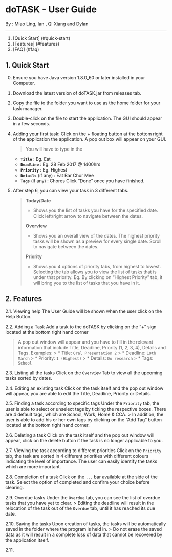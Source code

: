 # doTASK - User Guide

By : Miao Ling, Ian , Qi Xiang and Dylan

---

1. [Quick Start] (#quick-start)
2. [Features] (#features)
3. [FAQ] (#faq)

## 1. Quick Start

0. Ensure you have Java version 1.8.0_60 or later installed in your Computer.

1. Download the latest version of doTASK.jar from releases tab.

2. Copy the file to the folder you want to use as the home folder for your task manager.

3. Double-click on the file to start the application. The GUI should appear in a few seconds.
   > <Adds GUI Image here>

4. Adding your first task: Click on the + floating button at the bottom right of the application the application. A pop out box will appear on your GUI.
   > You will have to type in the
   * **`Title`** : Eg. Eat
   * **`Deadline`** : Eg. 28 Feb 2017 @ 1400hrs
   * **`Priority`** : Eg. Highest
   * **`Details`** (if any) : Eat Bar Chor Mee
   * **`Tags`** (if any) : Chores
   Click “Done” once you have finished.

5. After step 6, you can view your task in 3 different tabs.

   > **Today/Date**
   >
   > * Shows you the list of tasks you have for the specified date. Click left/right arrow to navigate between the dates.
   >
   > **Overview**
   >
   > * Shows you an overall view of the dates. The highest priority tasks will be shown as a preview for every single date. Scroll to navigate between the dates.
   >
   > **Priority**
   >
   > * Shows you 4 options of priority tabs, from highest to lowest. Selecting the tab allows you to view the list of tasks that is under that priority. Eg. By clicking on “Highest Priority” tab, it will bring you to the list of tasks that you have in it. 

## 2. Features

2.1. Viewing help
   The User Guide will be shown when the user click on the Help Button.

2.2. Adding a Task
   Add a task to the doTASK by clicking on the “+” sign located at the bottom right hand corner
   > A pop out window will appear and you have to fill in the relevant information that include Title, Deadline, Priority (1, 2, 3, 4), Details and Tags.
	Examples: 
	> * Title: `Oral Presentation 2`
	> * Deadline: `19th March`
	> * Priority: `1 (Highest)`
	> * Details: `Do research`
	> * Tags: `School`

2.3. Listing all the tasks
	Click on the `Overview` Tab to view all the upcoming tasks sorted by dates.

2.4. Editing an existing task
	Click on the task itself and the pop out window will appear, you are able to edit the Title, Deadline, Priority or Details.

2.5. Finding a task according to specific tags
	Under the `Priority` tab, the user is able to select or unselect tags by ticking the respective boxes. There are 4 default tags,  which are School, Work, Home & CCA. 
	> In addition, the user is able to add his or her own tags by clicking on the “Add Tag” button located at the bottom right hand corner.

2.6. Deleting a task
	Click on the task itself and the pop out window will appear, click on the delete button if the task is no longer applicable to you.

2.7. Viewing the task according to different priorities
	Click on the `Priority` tab, the task are sorted in 4 different priorities with different colours indicating the level of importance. The user can easily identify the tasks which are more important.

2.8. Completion of a task
	Click on the `...` bar available at the side of the task. Select the option of completed and confirm your choice before clearing.
	 
2.9. Overdue tasks
	Under the `Overdue` tab, you can see the list of overdue tasks that you have yet to clear.
	> Editing the deadline will result in the relocation of the task out of the `Overdue` tab, until it has reached its due date.
	
2.10. Saving the tasks
	Upon creation of tasks, the tasks will be automatically saved in the folder where the program is held in.
	> Do not erase the saved data as it will result in a complete loss of data that cannot be recovered by the application itself.

2.11. 

